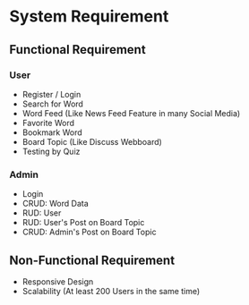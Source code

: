 # System Requirement

## Functional Requirement

### User

- Register / Login
- Search for Word
- Word Feed (Like News Feed Feature in many Social Media)
- Favorite Word
- Bookmark Word
- Board Topic (Like Discuss Webboard)
- Testing by Quiz

### Admin

- Login
- CRUD: Word Data
- RUD: User
- RUD: User's Post on Board Topic
- CRUD: Admin's Post on Board Topic

## Non-Functional Requirement

- Responsive Design
- Scalability (At least 200 Users in the same time)
